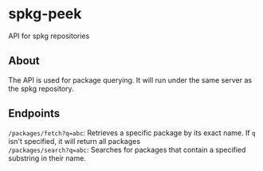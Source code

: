# spkg-peek
API for spkg repositories

## About
The API is used for package querying. It will run under the same server as the spkg repository.

## Endpoints
`/packages/fetch?q=abc`: Retrieves a specific package by its exact name. If `q` isn't specified, it will return all packages \
`/packages/search?q=abc`: Searches for packages that contain a specified substring in their name.
